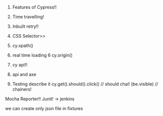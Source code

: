 1. Features of Cypress!!
1. Time travelling! 
2. Inbuilt retry!!
3. CSS Selector>> 
4. cy.xpath()
5. real time loading 
6 cy.origin()
7. cy api!!
8. api and axe 

8. Testing
describe
    it
        cy.get().should().click() //
        should chai! (be.visible) // chainers!

Mocha  Reporter!!
Junit! -> jenkins

we can create only json file in fixtures

